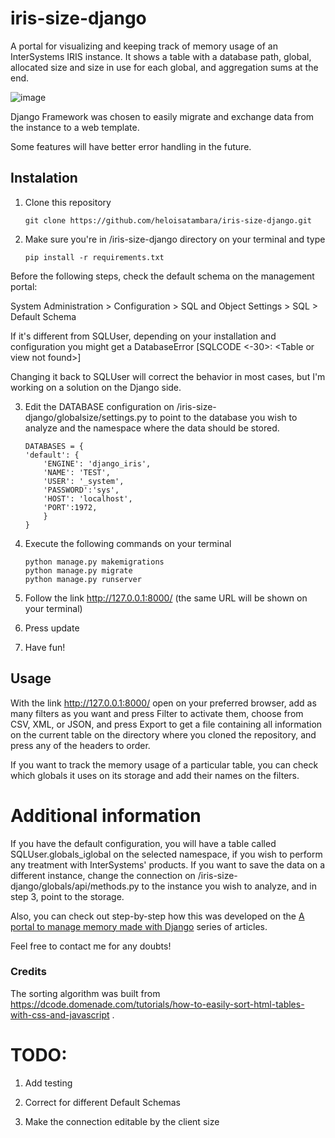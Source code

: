 # iris-size-django
A portal for visualizing and keeping track of memory usage of an InterSystems IRIS instance. It shows a table with a database path, global, allocated size and size in use for each global, and aggregation sums at the end.

![image](https://github.com/heloisatambara/iris-size-django/assets/81993336/57cfba5f-dbbd-4590-8c87-a1a47b285547)

Django Framework was chosen to easily migrate and exchange data from the instance to a web template.

Some features will have better error handling in the future.

## Instalation
1. Clone this repository
   ```
   git clone https://github.com/heloisatambara/iris-size-django.git
   ```
1. Make sure you're in /iris-size-django directory on your terminal and type
   ```
   pip install -r requirements.txt
   ```

Before the following steps, check the default schema on the management portal:

System Administration > Configuration > SQL and Object Settings > SQL > Default Schema

If it's different from SQLUser, depending on your installation and configuration you might get a DatabaseError [SQLCODE <-30>: \<Table or view not found\>]

Changing it back to SQLUser will correct the behavior in most cases, but I'm working on a solution on the Django side. 

3. Edit the DATABASE configuration on /iris-size-django/globalsize/settings.py to point to the database you wish to analyze and the namespace where the data should be stored.
    ```
    DATABASES = {
    'default': {
        'ENGINE': 'django_iris',
        'NAME': 'TEST',
        'USER': '_system',
        'PASSWORD':'sys',
        'HOST': 'localhost',
        'PORT':1972,
        }
    }
    ```

3. Execute the following commands on your terminal
   ```
   python manage.py makemigrations
   python manage.py migrate
   python manage.py runserver
   ```

4. Follow the link http://127.0.0.1:8000/ (the same URL will be shown on your terminal)
5. Press update
6. Have fun!

   

## Usage
With the link http://127.0.0.1:8000/ open on your preferred browser, add as many filters as you want and press Filter to activate them, choose from CSV, XML, or JSON, and press Export to get a file containing all information on the current table on the directory where you cloned the repository, and press any of the headers to order.

If you want to track the memory usage of a particular table, you can check which globals it uses on its storage and add their names on the filters.

# Additional information
If you have the default configuration, you will have a table called SQLUser.globals_iglobal on the selected namespace, if you wish to perform any treatment with InterSystems' products. If you want to save the data on a different instance, change the connection on /iris-size-django/globals/api/methods.py to the instance you wish to analyze, and in step 3, point to the storage.

Also, you can check out step-by-step how this was developed on  the [A portal to manage memory made with Django](https://community.intersystems.com/post/portal-manage-memory-made-django-part-1) series of articles.


Feel free to contact me for any doubts!

 ### Credits
 The sorting algorithm was built from  https://dcode.domenade.com/tutorials/how-to-easily-sort-html-tables-with-css-and-javascript .

# TODO:
1. Add testing

1. Correct for different Default Schemas

1. Make the connection editable by the client size
 
